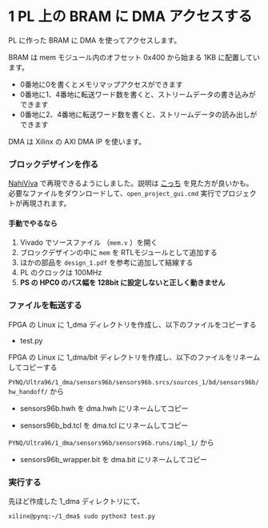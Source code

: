 # 1 PL 上の BRAM に DMA アクセスする

PL に作った BRAM  に DMA を使ってアクセスします。

BRAM は mem モジュール内のオフセット 0x400 から始まる 1KB に配置しています。

- 0番地に0を書くとメモリマップアクセスができます
- 0番地に1、4番地に転送ワード数を書くと、ストリームデータの書き込みができます
- 0番地に2、4番地に転送ワード数を書くと、ストリームデータの読み出しができます

DMA は Xilinx の AXI DMA IP を使います。

### ブロックデザインを作る

[NahiViva](https://github.com/tokuden/NahiViva) で再現できるようにしました。説明は [こっち](http://nahitafu.cocolog-nifty.com/nahitafu/2019/05/post-2cfa5c.html) を見た方が良いかも。  
必要なファイルをダウンロードして、`open_project_gui.cmd` 実行でプロジェクトが再現されます。

#### 手動でやるなら

1. Vivado でソースファイル （`mem.v` ）を開く
2. ブロックデザインの中に ```mem``` を RTLモジュールとして追加する
3. ほかの部品を ```design_1.pdf``` を参考に追加して結線する
4. PL のクロックは 100MHz
5. **PS の HPC0 のバス幅を 128bit に設定しないと正しく動きません**

### ファイルを転送する

FPGA の Linux に 1_dma ディレクトリを作成し、以下のファイルをコピーする

- test.py

FPGA の Linux に 1_dma/bit ディレクトリを作成し、以下のファイルをリネームしてコピーする

`PYNQ/Ultra96/1_dma/sensors96b/sensors96b.srcs/sources_1/bd/sensors96b/hw_handoff/` から

- sensors96b.hwh を dma.hwh にリネームしてコピー

- sensors96b_bd.tcl を dma.tcl にリネームしてコピー

`PYNQ/Ultra96/1_dma/sensors96b/sensors96b.runs/impl_1/` から

- sensors96b_wrapper.bit を dma.bit にリネームしてコピー

### 実行する

先ほど作成した 1_dma ディレクトリにて、

```
xilinx@pynq:~/1_dma$ sudo python3 test.py
```

